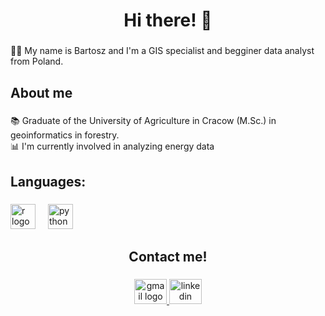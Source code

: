 <h1 align="center">Hi there! 👋</h1>

###

<p align="left">👨‍💻 My name is Bartosz and I'm a GIS specialist and begginer data analyst from Poland.</p>

###

<h2 align="left">About me</h2>

###

<p align="left">📚 Graduate of the University of Agriculture in Cracow (M.Sc.) in geoinformatics in forestry.<br>📊 I'm currently involved in analyzing energy data</p>

###

<h2 align="left">Languages:</h2>

###

<div align="left">
  <img src="https://cdn.jsdelivr.net/gh/devicons/devicon/icons/r/r-original.svg" height="40" alt="r logo"  />
  <img width="12" />
  <img src="https://cdn.jsdelivr.net/gh/devicons/devicon/icons/python/python-original.svg" height="40" alt="python logo"  />
</div>

###

<h2 align="center">Contact me!</h2>

###

<div align="center">
  <a href="mailto:bgajda.gis@gmail.com" target="_blank">
    <img src="https://raw.githubusercontent.com/maurodesouza/profile-readme-generator/master/src/assets/icons/social/gmail/default.svg" width="52" height="40" alt="gmail logo"  />
  </a>
  <a href="https://www.linkedin.com/in/gajdabartosz/" target="_blank">
    <img src="https://raw.githubusercontent.com/maurodesouza/profile-readme-generator/master/src/assets/icons/social/linkedin/default.svg" width="52" height="40" alt="linkedin logo"  />
  </a>
</div>

###
